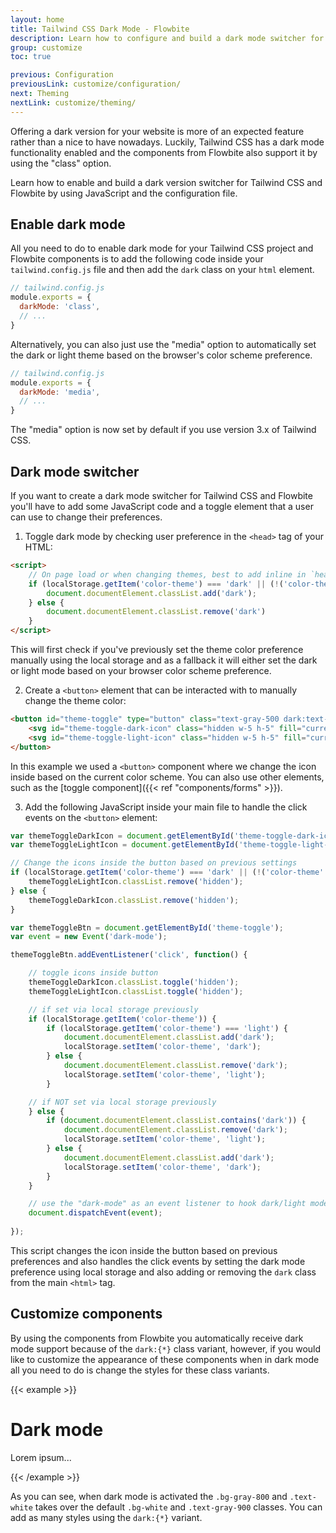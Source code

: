 ```yaml
---
layout: home
title: Tailwind CSS Dark Mode - Flowbite
description: Learn how to configure and build a dark mode switcher for Tailwind CSS using Flowbite and start developing with the components from the library
group: customize
toc: true

previous: Configuration
previousLink: customize/configuration/
next: Theming
nextLink: customize/theming/
---
```


Offering a dark version for your website is more of an expected feature rather than a nice to have nowadays. Luckily, Tailwind CSS has a dark mode functionality enabled and the components from Flowbite also support it by using the "class" option.

Learn how to enable and build a dark version switcher for Tailwind CSS and Flowbite by using JavaScript and the configuration file.

## Enable dark mode

All you need to do to enable dark mode for your Tailwind CSS project and Flowbite components is to add the following code inside your `tailwind.config.js` file and then add the `dark` class on your `html` element.

```javascript
// tailwind.config.js
module.exports = {
  darkMode: 'class',
  // ...
}
```

Alternatively, you can also just use the "media" option to automatically set the dark or light theme based on the browser's color scheme preference.

```javascript
// tailwind.config.js
module.exports = {
  darkMode: 'media',
  // ...
}
```

<div class="p-4 mb-4 text-sm text-blue-700 bg-blue-100 rounded-lg dark:bg-blue-200 dark:text-blue-800" role="alert">
  <p>The "media" option is now set by default if you use version 3.x of Tailwind CSS.</p>
</div>

## Dark mode switcher

If you want to create a dark mode switcher for Tailwind CSS and Flowbite you'll have to add some JavaScript code and a toggle element that a user can use to change their preferences.

1. Toggle dark mode by checking user preference in the `<head>` tag of your HTML:

```html
<script>
    // On page load or when changing themes, best to add inline in `head` to avoid FOUC
    if (localStorage.getItem('color-theme') === 'dark' || (!('color-theme' in localStorage) && window.matchMedia('(prefers-color-scheme: dark)').matches)) {
        document.documentElement.classList.add('dark');
    } else {
        document.documentElement.classList.remove('dark')
    }
</script>
```

This will first check if you've previously set the theme color preference manually using the local storage and as a fallback it will either set the dark or light mode based on your browser color scheme preference.

2. Create a `<button>` element that can be interacted with to manually change the theme color:

```html
<button id="theme-toggle" type="button" class="text-gray-500 dark:text-gray-400 hover:bg-gray-100 dark:hover:bg-gray-700 focus:outline-none focus:ring-4 focus:ring-gray-200 dark:focus:ring-gray-700 rounded-lg text-sm p-2.5">
    <svg id="theme-toggle-dark-icon" class="hidden w-5 h-5" fill="currentColor" viewBox="0 0 20 20" xmlns="http://www.w3.org/2000/svg"><path d="M17.293 13.293A8 8 0 016.707 2.707a8.001 8.001 0 1010.586 10.586z"></path></svg>
    <svg id="theme-toggle-light-icon" class="hidden w-5 h-5" fill="currentColor" viewBox="0 0 20 20" xmlns="http://www.w3.org/2000/svg"><path d="M10 2a1 1 0 011 1v1a1 1 0 11-2 0V3a1 1 0 011-1zm4 8a4 4 0 11-8 0 4 4 0 018 0zm-.464 4.95l.707.707a1 1 0 001.414-1.414l-.707-.707a1 1 0 00-1.414 1.414zm2.12-10.607a1 1 0 010 1.414l-.706.707a1 1 0 11-1.414-1.414l.707-.707a1 1 0 011.414 0zM17 11a1 1 0 100-2h-1a1 1 0 100 2h1zm-7 4a1 1 0 011 1v1a1 1 0 11-2 0v-1a1 1 0 011-1zM5.05 6.464A1 1 0 106.465 5.05l-.708-.707a1 1 0 00-1.414 1.414l.707.707zm1.414 8.486l-.707.707a1 1 0 01-1.414-1.414l.707-.707a1 1 0 011.414 1.414zM4 11a1 1 0 100-2H3a1 1 0 000 2h1z" fill-rule="evenodd" clip-rule="evenodd"></path></svg>
</button>
```

In this example we used a `<button>` component where we change the icon inside based on the current color scheme. You can also use other elements, such as the [toggle component]({{< ref "components/forms" >}}).

3. Add the following JavaScript inside your main file to handle the click events on the `<button>` element:

```javascript
var themeToggleDarkIcon = document.getElementById('theme-toggle-dark-icon');
var themeToggleLightIcon = document.getElementById('theme-toggle-light-icon');

// Change the icons inside the button based on previous settings
if (localStorage.getItem('color-theme') === 'dark' || (!('color-theme' in localStorage) && window.matchMedia('(prefers-color-scheme: dark)').matches)) {
    themeToggleLightIcon.classList.remove('hidden');
} else {
    themeToggleDarkIcon.classList.remove('hidden');
}

var themeToggleBtn = document.getElementById('theme-toggle');
var event = new Event('dark-mode');

themeToggleBtn.addEventListener('click', function() {

    // toggle icons inside button
    themeToggleDarkIcon.classList.toggle('hidden');
    themeToggleLightIcon.classList.toggle('hidden');

    // if set via local storage previously
    if (localStorage.getItem('color-theme')) {
        if (localStorage.getItem('color-theme') === 'light') {
            document.documentElement.classList.add('dark');
            localStorage.setItem('color-theme', 'dark');
        } else {
            document.documentElement.classList.remove('dark');
            localStorage.setItem('color-theme', 'light');
        }

    // if NOT set via local storage previously
    } else {
        if (document.documentElement.classList.contains('dark')) {
            document.documentElement.classList.remove('dark');
            localStorage.setItem('color-theme', 'light');
        } else {
            document.documentElement.classList.add('dark');
            localStorage.setItem('color-theme', 'dark');
        }
    }

    // use the "dark-mode" as an event listener to hook dark/light mode changes
    document.dispatchEvent(event);
    
});
```

This script changes the icon inside the button based on previous preferences and also handles the click events by setting the dark mode preference using local storage and also adding or removing the `dark` class from the main `<html>` tag.

## Customize components

By using the components from Flowbite you automatically receive dark mode support because of the `dark:{*}` class variant, however, if you would like to customize the appearance of these components when in dark mode all you need to do is change the styles for these class variants.

{{< example >}}
<div class="bg-white dark:bg-gray-800">
  <h1 class="text-gray-900 dark:text-white">Dark mode</h1>
  <p class="text-gray-600 dark:text-gray-300">
    Lorem ipsum...
  </p>
</div>
{{< /example >}}

As you can see, when dark mode is activated the `.bg-gray-800` and `.text-white` takes over the default `.bg-white` and `.text-gray-900` classes. You can add as many styles using the `dark:{*}` variant.